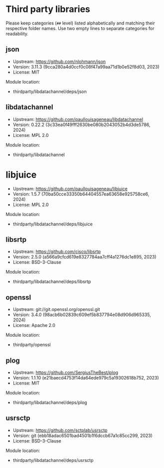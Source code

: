 # Third party libraries

Please keep categories (`##` level) listed alphabetically and matching their
respective folder names. Use two empty lines to separate categories for
readability.


## json

- Upstream: https://github.com/nlohmann/json
- Version: 3.11.3 (9cca280a4d0ccf0c08f47a99aa71d1b0e52f8d03, 2023)
- License: MIT

Module location:

- thirdparty/libdatachannel/deps/json


## libdatachannel

- Upstream: https://github.com/paullouisageneau/libdatachannel
- Version: 0.22.2 (3c33ea0f49fff2630be080b2043052b4d3de5786, 2024)
- License: MPL 2.0

Module location:

- thirdparty/libdatachannel


# libjuice

- Upstream: https://github.com/paullouisageneau/libjuice
- Version: 1.5.7 (70ba50cce33350b64404557ea63658e925758ce6, 2024)
- License: MPL 2.0

Module location:

- thirdparty/libdatachannel/deps/libjuice


## libsrtp

- Upstream: https://github.com/cisco/libsrtp
- Version: 2.5.0 (a566a9cfcd619e8327784aa7cff4a1276dc1e895, 2023)
- License: BSD-3-Clause

Module location:

- thirdparty/libdatachannel/deps/libsrtp


## openssl

- Upstream: git://git.openssl.org/openssl.git
- Version: 3.4.0 (98acb6b02839c609ef5b837794e08d906d965335, 2024)
- License: Apache 2.0

Module location:

- thirdparty/openssl


## plog

- Upstream: https://github.com/SergiusTheBest/plog
- Version: 1.1.10 (e21baecd4753f14da64ede979c5a19302618b752, 2023)
- License: MIT

Module location:

- thirdparty/libdatachannel/deps/plog


## usrsctp

- Upstream: https://github.com/sctplab/usrsctp
- Version: git (ebb18adac6501bad4501b1f6dccb67a1c85cc299, 2023)
- License: BSD-3-Clause

Module location:

- thirdparty/libdatachannel/deps/usrsctp
